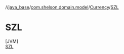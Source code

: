 //[java_base](../../../../index.md)/[com.shelson.domain.model](../../index.md)/[Currency](../index.md)/[SZL](index.md)

# SZL

[JVM]\
[SZL](index.md)
